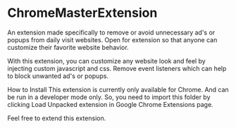 # ChromeMasterExtension
An extension made specifically to remove or avoid unnecessary ad's or popups from daily visit websites. Open for extension so that anyone can customize their favorite website behavior. 

With this extension, you can customize any website look and feel by injecting custom javascript and css. Remove event listeners which can help to block unwanted ad's or popups.

How to Install
This extension is currently only available for Chrome. And can be run in a developer mode only. So, you need to import this folder by clicking Load Unpacked extension in Google Chrome Extensions page.

Feel free to extend this extension.